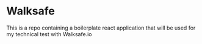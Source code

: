 # Walksafe
This is a repo containing a boilerplate react application that will be used for my technical test with Walksafe.io
